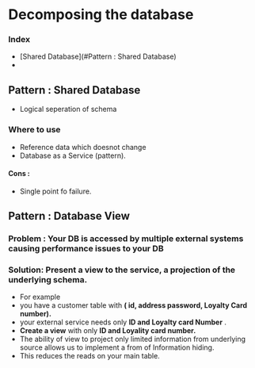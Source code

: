 # Decomposing the database
### Index 
- [Shared Database](#Pattern : Shared Database)
- 
## Pattern : Shared Database
- Logical seperation of schema
### Where to use
- Reference data which doesnot change
- Database as a Service (pattern).
#### Cons :
- Single point fo failure.

## Pattern : Database View
### Problem : Your DB is accessed by multiple external systems causing performance issues to your DB
### Solution: Present a view to the service, a projection of the underlying schema. 
- For example 
- you have a customer table with __( id, address password, Loyalty Card number).__
- your external service needs only __ID and Loyalty card Number__ .
- __Create a view__ with only __ID and Loyality card number.__
- The ability of view to project only limited information from underlying source allows us to implement a from of Information hiding.
- This reduces the reads on your main table. 
